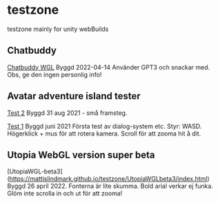 # testzone
testzone mainly for unity webBuilds

## Chatbuddy
[Chatbuddy WGL](https://mattislindmark.github.io/testzone/aichatbuddy/index.html)
Byggd 2022-04-14
Använder GPT3 och snackar med. Obs, ge den ingen personlig info!

## Avatar adventure island tester 
[Test 2](https://mattislindmark.github.io/testzone/avatarbuild2/index.html)
Byggd 31 aug 2021 - små framsteg.

[Test 1](https://mattislindmark.github.io/testzone/avatarbuild/index.html)
Byggd juni 2021
Första test av dialog-system etc.
Styr: WASD. Högerklick + mus för att rotera kamera. Scroll för att zooma hit å dit.

## Utopia WebGL version super beta
[UtopiaWGL-beta3] (https://mattislindmark.github.io/testzone/UtopiaWGLbeta3/index.html)
Byggd 26 april 2022. Fonterna är lite skumma. Bold arial verkar ej funka.
Glöm inte scrolla in och ut för att zooma!